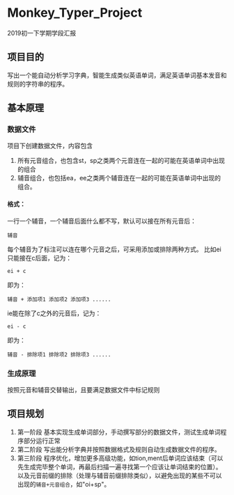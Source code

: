 # Monkey_Typer_Project
2019初一下学期学段汇报
## 项目目的
写出一个能自动分析学习字典，智能生成类似英语单词，满足英语单词基本发音和规则的字符串的程序。

## 基本原理
### 数据文件
项目下创建数据文件，内容包含
1. 所有元音组合，也包含st，sp之类两个元音连在一起的可能在英语单词中出现的组合
2. 辅音组合，也包括ea，ee之类两个辅音连在一起的可能在英语单词中出现的组合。
#### 格式：
一行一个辅音，一个辅音后面什么都不写，默认可以接在所有元音后：
```
辅音
```
每个辅音为了标注可以连在哪个元音之后，可采用添加或排除两种方式。
比如ei只能接在c后面，记为：
```
ei + c
```
即为：
```
辅音 + 添加项1 添加项2 添加项3 ......
```
ie能在除了c之外的元音后，记为：
```
ei - c
```
即为：
```
辅音 - 排除项1 排除项2 排除项3 ......
```

### 生成原理

按照元音和辅音交替输出，且要满足数据文件中标记规则

## 项目规划
1. 第一阶段
基本实现生成单词部分，手动撰写部分的数据文件，测试生成单词程序部分运行正常
2. 第二阶段
写出能分析字典并按照数据格式及规则自动生成数据文件的程序。
3. 第三阶段
程序优化，增加更多高级功能，如tion,ment后单词应该结束（可以先生成完毕整个单词，再最后扫描一遍寻找第一个应该让单词结束的位置）。以及元音前缀的排除（处理与辅音前缀排除类似），以避免出现的某些不可以出现的`辅音+元音组合`，如"oi+sp"。

